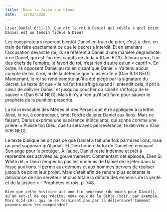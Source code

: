 ```yaml
---
title:  Dans la fosse aux Lions
date:   12/02/2020
---
```


`Lisez Daniel 6:11-23. Que dit le roi à Daniel qui révèle à quel point Daniel est un témoin fidèle à Dieu?`

Les conspirateurs repèrent bientôt Daniel en train de prier, c’est-à-dire, en train de faire exactement ce que le décret a interdit. Et en amenant l’accusation devant le roi, ils se réfèrent à Daniel d’une manière dégradante: « ce Daniel, qui est l’un des captifs de Juda » (Dan. 6:13). À leurs yeux, l’un des chefs de l’empire, le favori du roi, n’est rien d’autre qu’un « captif ». En outre, ils opposent Daniel au roi en disant que Daniel « n’a tenu aucun compte de toi, ô roi, ni de la défense que tu as écrite » (Dan 6:13 NEG). Maintenant, le roi se rend compte qu’il a été piégé par la signature du décret. Le texte dit que « le roi fut très affligé quand il entendit cela; il prit à cœur de délivrer Daniel, et jusqu’au coucher du soleil il s’efforça de le sauver » (Dan 6:14 NEG). Mais il n’y a rien qu’il pût faire pour sauver le prophète de la punition prescrite.

La loi irrévocable des Mèdes et des Perses doit être appliquée à la lettre. Ainsi, le roi, à contrecœur, émet l’ordre de jeter Daniel aux lions. Mais ce faisant, Darius exprime une espérance étincelante, qui sonne comme une prière: « Puisse ton Dieu, que tu sers avec persévérance, te délivrer » (Dan 6:16 NEG).

Le texte biblique ne dit pas ce que Daniel a fait une fois parmi les lions, mais on peut supposer qu’il priait. Et Dieu honore la foi de Daniel en envoyant Son ange pour le protéger. À l’aube, Daniel reste indemne et prêt à reprendre ses activités au gouvernement. Commentant cet épisode, Ellen G. White dit: « Dieu n’empêcha pas les ennemis de Daniel de le jeter dans la fosse aux lions. Il permit aux démons et aux hommes pervers de réaliser jusqu’à ce point leur projet. Mais c’était afin de rendre plus éclatante la délivrance de son serviteur et plus totale la défaite des ennemis de la vérité et de la justice » – Prophètes et rois, p. 748.

`Bien que cette histoire ait une fin heureuse (du moins pour Daniel), qu’en est-il de ces récits, même ceux de la Bible (voir, par exemple, Marc 6:14-29), qui ne se terminent pas par la délivrance? Comment pouvons-nous les comprendre?`
